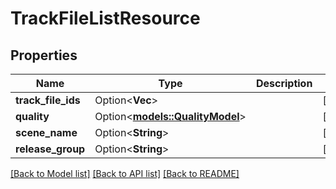 # TrackFileListResource

## Properties

Name | Type | Description | Notes
------------ | ------------- | ------------- | -------------
**track_file_ids** | Option<**Vec<i32>**> |  | [optional]
**quality** | Option<[**models::QualityModel**](QualityModel.md)> |  | [optional]
**scene_name** | Option<**String**> |  | [optional]
**release_group** | Option<**String**> |  | [optional]

[[Back to Model list]](../README.md#documentation-for-models) [[Back to API list]](../README.md#documentation-for-api-endpoints) [[Back to README]](../README.md)


